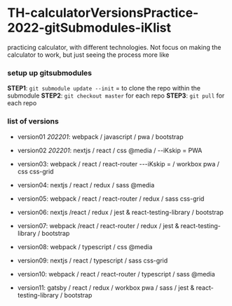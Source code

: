 # TH-calculatorVersionsPractice-2022-gitSubmodules-iKlist

practicing calculator, with different technologies. Not focus on making the calculator to work, but just seeing the process more like

### setup up gitsubmodules

**STEP1**: `git submodule update --init` = to clone the repo within the submodule
**STEP2**: `git checkout master` for each repo
**STEP3**: `git pull` for each repo

### list of versions

- version01 _202201_: webpack / javascript / pwa / bootstrap
- version02 _202201_: nextjs / react / css @media / --iKskip = PWA

- version03: webpack / react / react-router ---iKskip = / workbox pwa / css css-grid
- version04: nextjs / react / redux / sass @media
- version05: webpack / react / react-router / redux / sass css-grid
- version06: nextjs /react / redux / jest & react-testing-library / bootstrap
- version07: webpack /react / react-router / redux / jest & react-testing-library / bootstrap
- version08: webpack / typescript / css @media
- version09: nextjs / react / typescript / sass css-grid
- version10: webpack / react / react-router / typescript / sass @media
- version11: gatsby / react / redux / workbox pwa / sass / jest & react-testing-library / bootstrap
